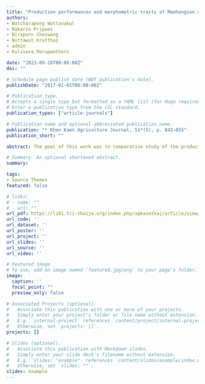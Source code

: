 ```yaml
---
title: "Production performances and morphometric traits of Maehongson chickens comparing Praduhangdum, male layer chickens, and broiler"
authors:
- Watcharapong Wattanakul
- Nakarin Pripwai
- Niraporn Chaiwang
- Nuttawut Krutthai
- admin
- Kulisara Marupanthorn

date: "2023-09-28T00:00:00Z"
doi: ""

# Schedule page publish date (NOT publication's date).
publishDate: "2017-01-01T00:00:00Z"

# Publication type.
# Accepts a single type but formatted as a YAML list (for Hugo requirements).
# Enter a publication type from the CSL standard.
publication_types: ["article-journals"]

# Publication name and optional abbreviated publication name.
publication: "* Khon Kaen Agriculture Journal, 51*(5), p. 842–855"
publication_short: ""

abstract: The goal of this work was to comparative study of the production efficiency and morphology of Maehongson chickens at various ages versus Praduhangdum, male layer chickens and broiler. Completely randomized design (CRD) experiments were devised using one-day-old broilers, 150 of each breed for a total of 600. According to the breed of chickens, the experiment was divided into four groups, with each group containing 10 replications and 15 repetitions. Each group of chickens was fed the same feed. The experiment was supplied with ad libitum water and feed. The body weight and feed intake of those chickens were recorded. The chickens' morphology was measured. Measure and document the morphological characteristics of Maehongson chickens by gender segregation. Praduhangdum and broiler at 5-8 weeks, 12 weeks, and 16 weeks, 3 per sex, were repeated six times for a total of 6 per rep, and data on the crowing frequency of 16-week-old Maehongson chickens was collected. The results revealed that broilers had a greater ADG (32.53±2.10g) than Praduhangdum (17.76±0.70g), male layer chickens (9.79±0.63g), and Maehongson chickens (8.52±0.39g) (P<0.001). The 5-week-old broiler had the highest ADG based on statistical significance (P<0.001). At 16 weeks of age, Praduhangdum had average growth rates not different from those of Maehongson chickens (P<0.001), but greater than male layer chickens (P < 0.001). Broilers aged 0-5 weeks consumed the most food (P < 0.001), but the feed conversion ratio of 0–5-week-old broilers (1.37±0.14) was favorable than that of other chickens (P<0.001). Maehongson chickens aged 0-16 weeks had the same FCR as male layer chickens but were inferior to Praduhangdum (P<0.001). According to morphological studies, female Maehongson chickens aged 5 and 16 weeks had the least less body width (P<0.001).

# Summary. An optional shortened abstract.
summary:

tags:
- Source Themes
featured: false

# links:
# - name: ""
#   url: ""
url_pdf: https://li01.tci-thaijo.org/index.php/agkasetkaj/article/view/258270
url_code: ''
url_dataset: ''
url_poster: ''
url_project: ''
url_slides: ''
url_source: ''
url_video: ''

# Featured image
# To use, add an image named `featured.jpg/png` to your page's folder. 
image:
  caption: ''
  focal_point: ""
  preview_only: false

# Associated Projects (optional).
#   Associate this publication with one or more of your projects.
#   Simply enter your project's folder or file name without extension.
#   E.g. `internal-project` references `content/project/internal-project/index.md`.
#   Otherwise, set `projects: []`.
projects: []

# Slides (optional).
#   Associate this publication with Markdown slides.
#   Simply enter your slide deck's filename without extension.
#   E.g. `slides: "example"` references `content/slides/example/index.md`.
#   Otherwise, set `slides: ""`.
slides: example
---
```

